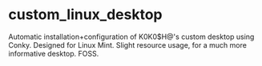 # custom_linux_desktop
Automatic installation+configuration of K0K0$H@'s custom desktop using Conky. Designed for Linux Mint. Slight resource usage, for a much more informative desktop. FOSS.
